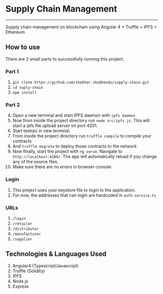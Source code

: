 # Supply Chain Management
	
 	
 ------------------------		

Supply chain management on blockchain using Angular 4 + Truffle + IPFS + Ethereum


## How to use
There are 2 small parts to successfully running this project.

### Part 1

1. `git clone https://github.com/shekhar-shubhendu/supply-chain.git`
2. `cd suply-chain`
3. `npm install`

### Part 2

4. Open a new terminal and start IPFS daemon with `ipfs daemon`
5. Now from inside the project directory run `node src/ipfs.js`. This will start a ipfs file upload server on port 4201.
6. Start testrpc in new terminal.
7. From inside the project directory run `truffle compile` to compile your contracts
8. And `truffle migrate` to deploy those contracts to the network
9. Now finally, start the project with `ng serve`. Navigate to `http://localhost:4200/`. The app will automatically reload if you change any of the source files.
10. Make sure there are no errors in browser console

### Login

1. This project uses your keystore file to login to the application.
2. For now, the addresses that can login are hardcoded in `auth.service.ts`

### URLs

1. `/login`
2. `/retailer`
3. `/distributor`
4. `/manufacturer`
5. `/supplier`


## Technologies & Languages Used
1. Angular4 (Typescript/Javascript)
2. Truffle (Solidity)
3. IPFS
4. Node.js
5. Express
